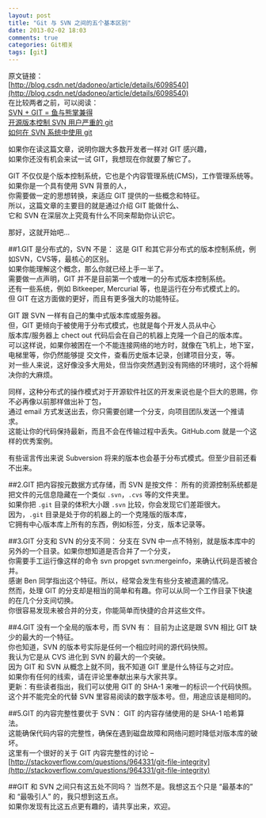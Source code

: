 ```yaml
---
layout: post
title: "Git 与 SVN 之间的五个基本区别"
date: 2013-02-02 18:03
comments: true
categories: Git相关
tags: [git]
---
```

原文链接：  
[http://blog.csdn.net/dadoneo/article/details/6098540](http://blog.csdn.net/dadoneo/article/details/6098540)  
在比较两者之前，可以阅读：  
[SVN + GIT = 鱼与熊掌兼得](rubynroll.javaeye.com/blog/203133)  
[开源版本控制 SVN 用户严重的 git](wenku.baidu.com/view/dd6d36eef8c75fbfc77db277.html)  
[如何在 SVN 系统中使用 git](www.robinlu.com/blog/archives/194)  
<!-- more -->
如果你在读这篇文章，说明你跟大多数开发者一样对 GIT 感兴趣，  
如果你还没有机会来试一试 GIT，我想现在你就要了解它了。  

GIT 不仅仅是个版本控制系统，它也是个内容管理系统(CMS)，工作管理系统等。  
如果你是一个具有使用 SVN 背景的人，  
你需要做一定的思想转换，来适应 GIT 提供的一些概念和特征。  
所以，这篇文章的主要目的就是通过介绍 GIT 能做什么、  
它和 SVN 在深层次上究竟有什么不同来帮助你认识它。  

那好，这就开始吧...  

##1.GIT 是分布式的，SVN 不是：
这是 GIT 和其它非分布式的版本控制系统，例如SVN，CVS等，最核心的区别。  
如果你能理解这个概念，那么你就已经上手一半了。  
需要做一点声明，GIT 并不是目前第一个或唯一的分布式版本控制系统。  
还有一些系统，例如 Bitkeeper, Mercurial 等，也是运行在分布式模式上的。  
但 GIT 在这方面做的更好，而且有更多强大的功能特征。  

GIT 跟 SVN 一样有自己的集中式版本库或服务器。  
但，GIT 更倾向于被使用于分布式模式，也就是每个开发人员从中心  
版本库/服务器上 chect out 代码后会在自己的机器上克隆一个自己的版本库。  
可以这样说，如果你被困在一个不能连接网络的地方时，就像在飞机上，地下室，  
电梯里等，你仍然能够提 交文件，查看历史版本记录，创建项目分支，等。  
对一些人来说，这好像没多大用处，但当你突然遇到没有网络的环境时，这个将解决你的大麻烦。

同样，这种分布式的操作模式对于开源软件社区的开发来说也是个巨大的恩赐，你不必再像以前那样做出补丁包，  
通过 email 方式发送出去，你只需要创建一个分支，向项目团队发送一个推请求。  
这能让你的代码保持最新，而且不会在传输过程中丢失。GitHub.com 就是一个这样的优秀案例。  

有些谣言传出来说 Subversion 将来的版本也会基于分布式模式。但至少目前还看不出来。  

##2.GIT 把内容按元数据方式存储，而 SVN 是按文件：
所有的资源控制系统都是把文件的元信息隐藏在一个类似 `.svn`，`.cvs` 等的文件夹里。  
如果你把 `.git` 目录的体积大小跟 `.svn` 比较，你会发现它们差距很大。  
因为，`.git` 目录是处于你的机器上的一个克隆版的版本库，  
它拥有中心版本库上所有的东西，例如标签，分支，版本记录等。  

##3.GIT 分支和 SVN 的分支不同：
分支在 SVN 中一点不特别，就是版本库中的另外的一个目录。如果你想知道是否合并了一个分支，  
你需要手工运行像这样的命令 svn propget svn:mergeinfo，来确认代码是否被合并。  
感谢 Ben 同学指出这个特征。所以，经常会发生有些分支被遗漏的情况。  
然而，处理 GIT 的分支却是相当的简单和有趣。你可以从同一个工作目录下快速的在几个分支间切换。  
你很容易发现未被合并的分支，你能简单而快捷的合并这些文件。  

##4.GIT 没有一个全局的版本号，而 SVN 有：
目前为止这是跟 SVN 相比 GIT 缺少的最大的一个特征。  
你也知道，SVN 的版本号实际是任何一个相应时间的源代码快照。  
我认为它是从 CVS 进化到 SVN 的最大的一个突破。  
因为 GIT 和 SVN 从概念上就不同，我不知道 GIT 里是什么特征与之对应。  
如果你有任何的线索，请在评论里奉献出来与大家共享。  
更新：有些读者指出，我们可以使用 GIT 的 SHA-1 来唯一的标识一个代码快照。  
这个并不能完全的代替 SVN 里容易阅读的数字版本号。但，用途应该是相同的。  

##5.GIT 的内容完整性要优于 SVN：
GIT 的内容存储使用的是 SHA-1 哈希算法。  
这能确保代码内容的完整性，确保在遇到磁盘故障和网络问题时降低对版本库的破坏。  
这里有一个很好的关于 GIT 内容完整性的讨论 –   
[http://stackoverflow.com/questions/964331/git-file-integrity](http://stackoverflow.com/questions/964331/git-file-integrity)  

##GIT 和 SVN 之间只有这五处不同吗？
当然不是。我想这五个只是 “最基本的” 和 “最吸引人” 的，我只想到这五点。  
如果你发现有比这五点更有趣的，请共享出来，欢迎。  



